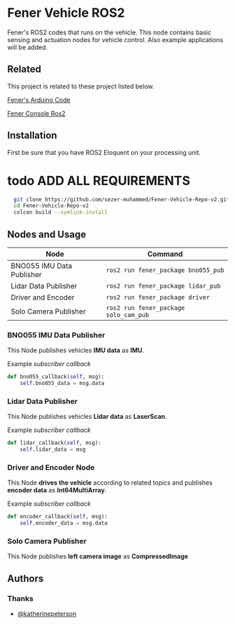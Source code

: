 
# Fener Vehicle ROS2

Fener's ROS2 codes that runs on the vehicle. 
This node contains basic sensing and actuation nodes for vehicle control. Also example applications will be added.


## Related

This project is related to these project listed below.

[Fener's Arduino Code](https://github.com/sezer-muhammed/Fener-Ard-Repo-v1)

[Fener Console Ros2](https://github.com/sezer-muhammed/Fener-Console-Repo-v1)

## Installation

First be sure that you have ROS2 Eloquent on your processing unit.

# todo ADD ALL REQUIREMENTS 

```bash
  git clone https://github.com/sezer-muhammed/Fener-Vehicle-Repo-v2.git
  cd Fener-Vehicle-Repo-v2
  colcon build --symlink-install
```

## Nodes and Usage

| Node             | Command                                                                |
| ----------------- | ------------------------------------------------------------------ |
| BNO055 IMU Data Publisher | ```ros2 run fener_package bno055_pub``` |
| Lidar Data Publisher |  ```ros2 run fener_package lidar_pub``` |
| Driver and Encoder |  ```ros2 run fener_package driver``` |
| Solo Camera Publisher |  ```ros2 run fener_package solo_cam_pub``` |

### BNO055 IMU Data Publisher

This Node publishes vehicles **IMU data** as **IMU**.

Example *subscriber callback*
```python
def bno055_callback(self, msg):
    self.bno055_data = msg.data
```

### Lidar Data Publisher

This Node publishes vehicles **Lidar data** as **LaserScan**.

Example *subscriber callback*
```python
def lidar_callback(self, msg):
    self.lidar_data = msg
```

### Driver and Encoder Node

This Node **drives the vehicle** according to related topics and publishes **encoder data** as **Int64MultiArray**.

Example *subscriber callback*
```python
def encoder_callback(self, msg): 
    self.encoder_data = msg.data
```

### Solo Camera Publisher

This Node publishes **left camera image** as **CompressedImage**
## Authors


### Thanks
- [@katherinepeterson](https://www.github.com/octokatherine)

